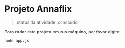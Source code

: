 <h1>Projeto Annaflix</h1>

>status da atividade: concluído

Para rodar este projeto em sua máquina, por favor digite:

```
node app.js
```                               

